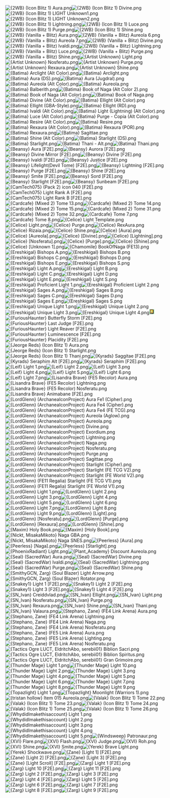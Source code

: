 ![{2WB} (Icon Blitz 1) Aura.png](https://raw.githubusercontent.com/Klokinator/FE-Repo/main/Item%20Icons/Magic%20-%20Light/%7B2WB%7D%20(Icon%20Blitz%201)%20Aura.png "{2WB} (Icon Blitz 1) Aura.png")![{2WB} (Icon Blitz 1) Divine.png](https://raw.githubusercontent.com/Klokinator/FE-Repo/main/Item%20Icons/Magic%20-%20Light/%7B2WB%7D%20(Icon%20Blitz%201)%20Divine.png "{2WB} (Icon Blitz 1) Divine.png")![{2WB} (Icon Blitz 1) LIGHT Unknown1.png](https://raw.githubusercontent.com/Klokinator/FE-Repo/main/Item%20Icons/Magic%20-%20Light/%7B2WB%7D%20(Icon%20Blitz%201)%20LIGHT%20Unknown1.png "{2WB} (Icon Blitz 1) LIGHT Unknown1.png")![{2WB} (Icon Blitz 1) LIGHT Unknown2.png](https://raw.githubusercontent.com/Klokinator/FE-Repo/main/Item%20Icons/Magic%20-%20Light/%7B2WB%7D%20(Icon%20Blitz%201)%20LIGHT%20Unknown2.png "{2WB} (Icon Blitz 1) LIGHT Unknown2.png")![{2WB} (Icon Blitz 1) Lightning.png](https://raw.githubusercontent.com/Klokinator/FE-Repo/main/Item%20Icons/Magic%20-%20Light/%7B2WB%7D%20(Icon%20Blitz%201)%20Lightning.png "{2WB} (Icon Blitz 1) Lightning.png")![{2WB} (Icon Blitz 1) Luce.png](https://raw.githubusercontent.com/Klokinator/FE-Repo/main/Item%20Icons/Magic%20-%20Light/%7B2WB%7D%20(Icon%20Blitz%201)%20Luce.png "{2WB} (Icon Blitz 1) Luce.png")![{2WB} (Icon Blitz 1) Purge.png](https://raw.githubusercontent.com/Klokinator/FE-Repo/main/Item%20Icons/Magic%20-%20Light/%7B2WB%7D%20(Icon%20Blitz%201)%20Purge.png "{2WB} (Icon Blitz 1) Purge.png")![{2WB} (Icon Blitz 1) Shine.png](https://raw.githubusercontent.com/Klokinator/FE-Repo/main/Item%20Icons/Magic%20-%20Light/%7B2WB%7D%20(Icon%20Blitz%201)%20Shine.png "{2WB} (Icon Blitz 1) Shine.png")![{2WB} (Vanilla + Blitz) Aura.png](https://raw.githubusercontent.com/Klokinator/FE-Repo/main/Item%20Icons/Magic%20-%20Light/%7B2WB%7D%20(Vanilla%20%2B%20Blitz)%20Aura.png "{2WB} (Vanilla + Blitz) Aura.png")![{2WB} (Vanilla + Blitz) Aureola 6.png](https://raw.githubusercontent.com/Klokinator/FE-Repo/main/Item%20Icons/Magic%20-%20Light/%7B2WB%7D%20(Vanilla%20%2B%20Blitz)%20Aureola%206.png "{2WB} (Vanilla + Blitz) Aureola 6.png")![{2WB} (Vanilla + Blitz) Aureola 7.png](https://raw.githubusercontent.com/Klokinator/FE-Repo/main/Item%20Icons/Magic%20-%20Light/%7B2WB%7D%20(Vanilla%20%2B%20Blitz)%20Aureola%207.png "{2WB} (Vanilla + Blitz) Aureola 7.png")![{2WB} (Vanilla + Blitz) Divine.png](https://raw.githubusercontent.com/Klokinator/FE-Repo/main/Item%20Icons/Magic%20-%20Light/%7B2WB%7D%20(Vanilla%20%2B%20Blitz)%20Divine.png "{2WB} (Vanilla + Blitz) Divine.png")![{2WB} (Vanilla + Blitz) Ivaldi.png](https://raw.githubusercontent.com/Klokinator/FE-Repo/main/Item%20Icons/Magic%20-%20Light/%7B2WB%7D%20(Vanilla%20%2B%20Blitz)%20Ivaldi.png "{2WB} (Vanilla + Blitz) Ivaldi.png")![{2WB} (Vanilla + Blitz) Lightning.png](https://raw.githubusercontent.com/Klokinator/FE-Repo/main/Item%20Icons/Magic%20-%20Light/%7B2WB%7D%20(Vanilla%20%2B%20Blitz)%20Lightning.png "{2WB} (Vanilla + Blitz) Lightning.png")![{2WB} (Vanilla + Blitz) Luce.png](https://raw.githubusercontent.com/Klokinator/FE-Repo/main/Item%20Icons/Magic%20-%20Light/%7B2WB%7D%20(Vanilla%20%2B%20Blitz)%20Luce.png "{2WB} (Vanilla + Blitz) Luce.png")![{2WB} (Vanilla + Blitz) Purge.png](https://raw.githubusercontent.com/Klokinator/FE-Repo/main/Item%20Icons/Magic%20-%20Light/%7B2WB%7D%20(Vanilla%20%2B%20Blitz)%20Purge.png "{2WB} (Vanilla + Blitz) Purge.png")![{2WB} (Vanilla + Blitz) Shine.png](https://raw.githubusercontent.com/Klokinator/FE-Repo/main/Item%20Icons/Magic%20-%20Light/%7B2WB%7D%20(Vanilla%20%2B%20Blitz)%20Shine.png "{2WB} (Vanilla + Blitz) Shine.png")![{Artist Unknown} Light.png](https://raw.githubusercontent.com/Klokinator/FE-Repo/main/Item%20Icons/Magic%20-%20Light/%7BArtist%20Unknown%7D%20Light.png "{Artist Unknown} Light.png")![{Artist Unknown} Nosferatu.png](https://raw.githubusercontent.com/Klokinator/FE-Repo/main/Item%20Icons/Magic%20-%20Light/%7BArtist%20Unknown%7D%20Nosferatu.png "{Artist Unknown} Nosferatu.png")![{Artist Unknown} Purge.png](https://raw.githubusercontent.com/Klokinator/FE-Repo/main/Item%20Icons/Magic%20-%20Light/%7BArtist%20Unknown%7D%20Purge.png "{Artist Unknown} Purge.png")![{Artist Unknown} Rexaura.png](https://raw.githubusercontent.com/Klokinator/FE-Repo/main/Item%20Icons/Magic%20-%20Light/%7BArtist%20Unknown%7D%20Rexaura.png "{Artist Unknown} Rexaura.png")![{Artist Unknown} Shine.png](https://raw.githubusercontent.com/Klokinator/FE-Repo/main/Item%20Icons/Magic%20-%20Light/%7BArtist%20Unknown%7D%20Shine.png "{Artist Unknown} Shine.png")![{Batima} Arclight (Alt Color).png](https://raw.githubusercontent.com/Klokinator/FE-Repo/main/Item%20Icons/Magic%20-%20Light/%7BBatima%7D%20Arclight%20(Alt%20Color).png "{Batima} Arclight (Alt Color).png")![{Batima} Arclight.png](https://raw.githubusercontent.com/Klokinator/FE-Repo/main/Item%20Icons/Magic%20-%20Light/%7BBatima%7D%20Arclight.png "{Batima} Arclight.png")![{Batima} Aura (DS).png](https://raw.githubusercontent.com/Klokinator/FE-Repo/main/Item%20Icons/Magic%20-%20Light/%7BBatima%7D%20Aura%20(DS).png "{Batima} Aura (DS).png")![{Batima} Aura (Jugdral).png](https://raw.githubusercontent.com/Klokinator/FE-Repo/main/Item%20Icons/Magic%20-%20Light/%7BBatima%7D%20Aura%20(Jugdral).png "{Batima} Aura (Jugdral).png")![{Batima} Aureola (Alt Color).png](https://raw.githubusercontent.com/Klokinator/FE-Repo/main/Item%20Icons/Magic%20-%20Light/%7BBatima%7D%20Aureola%20(Alt%20Color).png "{Batima} Aureola (Alt Color).png")![{Batima} Aureola.png](https://raw.githubusercontent.com/Klokinator/FE-Repo/main/Item%20Icons/Magic%20-%20Light/%7BBatima%7D%20Aureola.png "{Batima} Aureola.png")![{Batima} Balberith.png](https://raw.githubusercontent.com/Klokinator/FE-Repo/main/Item%20Icons/Magic%20-%20Light/%7BBatima%7D%20Balberith.png "{Batima} Balberith.png")![{Batima} Book of Naga (Alt Color 2).png](https://raw.githubusercontent.com/Klokinator/FE-Repo/main/Item%20Icons/Magic%20-%20Light/%7BBatima%7D%20Book%20of%20Naga%20(Alt%20Color%202).png "{Batima} Book of Naga (Alt Color 2).png")![{Batima} Book of Naga (Alt Color).png](https://raw.githubusercontent.com/Klokinator/FE-Repo/main/Item%20Icons/Magic%20-%20Light/%7BBatima%7D%20Book%20of%20Naga%20(Alt%20Color).png "{Batima} Book of Naga (Alt Color).png")![{Batima} Book of Naga.png](https://raw.githubusercontent.com/Klokinator/FE-Repo/main/Item%20Icons/Magic%20-%20Light/%7BBatima%7D%20Book%20of%20Naga.png "{Batima} Book of Naga.png")![{Batima} Divine (Alt Color).png](https://raw.githubusercontent.com/Klokinator/FE-Repo/main/Item%20Icons/Magic%20-%20Light/%7BBatima%7D%20Divine%20(Alt%20Color).png "{Batima} Divine (Alt Color).png")![{Batima} Ellight (Alt Color).png](https://raw.githubusercontent.com/Klokinator/FE-Repo/main/Item%20Icons/Magic%20-%20Light/%7BBatima%7D%20Ellight%20(Alt%20Color).png "{Batima} Ellight (Alt Color).png")![{Batima} Ellight (GBA-Style).png](https://raw.githubusercontent.com/Klokinator/FE-Repo/main/Item%20Icons/Magic%20-%20Light/%7BBatima%7D%20Ellight%20(GBA-Style).png "{Batima} Ellight (GBA-Style).png")![{Batima} Ellight (RD).png](https://raw.githubusercontent.com/Klokinator/FE-Repo/main/Item%20Icons/Magic%20-%20Light/%7BBatima%7D%20Ellight%20(RD).png "{Batima} Ellight (RD).png")![{Batima} Ivaldi (Alt Color).png](https://raw.githubusercontent.com/Klokinator/FE-Repo/main/Item%20Icons/Magic%20-%20Light/%7BBatima%7D%20Ivaldi%20(Alt%20Color).png "{Batima} Ivaldi (Alt Color).png")![{Batima} Light (Lightning) (Alt Color).png](https://raw.githubusercontent.com/Klokinator/FE-Repo/main/Item%20Icons/Magic%20-%20Light/%7BBatima%7D%20Light%20(Lightning)%20(Alt%20Color).png "{Batima} Light (Lightning) (Alt Color).png")![{Batima} Luce (Alt Color).png](https://raw.githubusercontent.com/Klokinator/FE-Repo/main/Item%20Icons/Magic%20-%20Light/%7BBatima%7D%20Luce%20(Alt%20Color).png "{Batima} Luce (Alt Color).png")![{Batima} Purge - Copia (Alt Color).png](https://raw.githubusercontent.com/Klokinator/FE-Repo/main/Item%20Icons/Magic%20-%20Light/%7BBatima%7D%20Purge%20-%20Copia%20(Alt%20Color).png "{Batima} Purge - Copia (Alt Color).png")![{Batima} Resire (Alt Color).png](https://raw.githubusercontent.com/Klokinator/FE-Repo/main/Item%20Icons/Magic%20-%20Light/%7BBatima%7D%20Resire%20(Alt%20Color).png "{Batima} Resire (Alt Color).png")![{Batima} Resire.png](https://raw.githubusercontent.com/Klokinator/FE-Repo/main/Item%20Icons/Magic%20-%20Light/%7BBatima%7D%20Resire.png "{Batima} Resire.png")![{Batima} Rexaura (Alt Color).png](https://raw.githubusercontent.com/Klokinator/FE-Repo/main/Item%20Icons/Magic%20-%20Light/%7BBatima%7D%20Rexaura%20(Alt%20Color).png "{Batima} Rexaura (Alt Color).png")![{Batima} Rexaura (POR).png](https://raw.githubusercontent.com/Klokinator/FE-Repo/main/Item%20Icons/Magic%20-%20Light/%7BBatima%7D%20Rexaura%20(POR).png "{Batima} Rexaura (POR).png")![{Batima} Rexaura.png](https://raw.githubusercontent.com/Klokinator/FE-Repo/main/Item%20Icons/Magic%20-%20Light/%7BBatima%7D%20Rexaura.png "{Batima} Rexaura.png")![{Batima} Sagittae.png](https://raw.githubusercontent.com/Klokinator/FE-Repo/main/Item%20Icons/Magic%20-%20Light/%7BBatima%7D%20Sagittae.png "{Batima} Sagittae.png")![{Batima} Shine (Alt Color).png](https://raw.githubusercontent.com/Klokinator/FE-Repo/main/Item%20Icons/Magic%20-%20Light/%7BBatima%7D%20Shine%20(Alt%20Color).png "{Batima} Shine (Alt Color).png")![{Batima} Starlight (DS).png](https://raw.githubusercontent.com/Klokinator/FE-Repo/main/Item%20Icons/Magic%20-%20Light/%7BBatima%7D%20Starlight%20(DS).png "{Batima} Starlight (DS).png")![{Batima} Starlight.png](https://raw.githubusercontent.com/Klokinator/FE-Repo/main/Item%20Icons/Magic%20-%20Light/%7BBatima%7D%20Starlight.png "{Batima} Starlight.png")![{Batima} Thani - Alt.png](https://raw.githubusercontent.com/Klokinator/FE-Repo/main/Item%20Icons/Magic%20-%20Light/%7BBatima%7D%20Thani%20-%20Alt.png "{Batima} Thani - Alt.png")![{Batima} Thani.png](https://raw.githubusercontent.com/Klokinator/FE-Repo/main/Item%20Icons/Magic%20-%20Light/%7BBatima%7D%20Thani.png "{Batima} Thani.png")![{Beansy} Aura [F2E].png](https://raw.githubusercontent.com/Klokinator/FE-Repo/main/Item%20Icons/Magic%20-%20Light/%7BBeansy%7D%20Aura%20%5BF2E%5D.png "{Beansy} Aura [F2E].png")![{Beansy} Aurora [F2E].png](https://raw.githubusercontent.com/Klokinator/FE-Repo/main/Item%20Icons/Magic%20-%20Light/%7BBeansy%7D%20Aurora%20%5BF2E%5D.png "{Beansy} Aurora [F2E].png")![{Beansy} Divine Mirror [F2E].png](https://raw.githubusercontent.com/Klokinator/FE-Repo/main/Item%20Icons/Magic%20-%20Light/%7BBeansy%7D%20Divine%20Mirror%20%5BF2E%5D.png "{Beansy} Divine Mirror [F2E].png")![{Beansy} Divine [F2E].png](https://raw.githubusercontent.com/Klokinator/FE-Repo/main/Item%20Icons/Magic%20-%20Light/%7BBeansy%7D%20Divine%20%5BF2E%5D.png "{Beansy} Divine [F2E].png")![{Beansy} Ivaldi [F2E].png](https://raw.githubusercontent.com/Klokinator/FE-Repo/main/Item%20Icons/Magic%20-%20Light/%7BBeansy%7D%20Ivaldi%20%5BF2E%5D.png "{Beansy} Ivaldi [F2E].png")![{Beansy} Justice [F2E].png](https://raw.githubusercontent.com/Klokinator/FE-Repo/main/Item%20Icons/Magic%20-%20Light/%7BBeansy%7D%20Justice%20%5BF2E%5D.png "{Beansy} Justice [F2E].png")![{Beansy} Lifelight(Devil Tome) [F2E].png](https://raw.githubusercontent.com/Klokinator/FE-Repo/main/Item%20Icons/Magic%20-%20Light/%7BBeansy%7D%20Lifelight(Devil%20Tome)%20%5BF2E%5D.png "{Beansy} Lifelight(Devil Tome) [F2E].png")![{Beansy} Lightning [F2E].png](https://raw.githubusercontent.com/Klokinator/FE-Repo/main/Item%20Icons/Magic%20-%20Light/%7BBeansy%7D%20Lightning%20%5BF2E%5D.png "{Beansy} Lightning [F2E].png")![{Beansy} Purge [F2E].png](https://raw.githubusercontent.com/Klokinator/FE-Repo/main/Item%20Icons/Magic%20-%20Light/%7BBeansy%7D%20Purge%20%5BF2E%5D.png "{Beansy} Purge [F2E].png")![{Beansy} Shine [F2E].png](https://raw.githubusercontent.com/Klokinator/FE-Repo/main/Item%20Icons/Magic%20-%20Light/%7BBeansy%7D%20Shine%20%5BF2E%5D.png "{Beansy} Shine [F2E].png")![{Beansy} Smite [F2E].png](https://raw.githubusercontent.com/Klokinator/FE-Repo/main/Item%20Icons/Magic%20-%20Light/%7BBeansy%7D%20Smite%20%5BF2E%5D.png "{Beansy} Smite [F2E].png")![{Beansy} Sord [F2E].png](https://raw.githubusercontent.com/Klokinator/FE-Repo/main/Item%20Icons/Magic%20-%20Light/%7BBeansy%7D%20Sord%20%5BF2E%5D.png "{Beansy} Sord [F2E].png")![{Beansy} Starlight [F2E].png](https://raw.githubusercontent.com/Klokinator/FE-Repo/main/Item%20Icons/Magic%20-%20Light/%7BBeansy%7D%20Starlight%20%5BF2E%5D.png "{Beansy} Starlight [F2E].png")![{Beansy} Sunbeam [F2E].png](https://raw.githubusercontent.com/Klokinator/FE-Repo/main/Item%20Icons/Magic%20-%20Light/%7BBeansy%7D%20Sunbeam%20%5BF2E%5D.png "{Beansy} Sunbeam [F2E].png")![{CamTech075} (Pack 2) icon 040 [F2E].png](https://raw.githubusercontent.com/Klokinator/FE-Repo/main/Item%20Icons/Magic%20-%20Light/%7BCamTech075%7D%20(Pack%202)%20icon%20040%20%5BF2E%5D.png "{CamTech075} (Pack 2) icon 040 [F2E].png")![{CamTech075} Light Rank A [F2E].png](https://raw.githubusercontent.com/Klokinator/FE-Repo/main/Item%20Icons/Magic%20-%20Light/%7BCamTech075%7D%20Light%20Rank%20A%20%5BF2E%5D.png "{CamTech075} Light Rank A [F2E].png")![{CamTech075} Light Rank B [F2E].png](https://raw.githubusercontent.com/Klokinator/FE-Repo/main/Item%20Icons/Magic%20-%20Light/%7BCamTech075%7D%20Light%20Rank%20B%20%5BF2E%5D.png "{CamTech075} Light Rank B [F2E].png")![{Cardcafe} (Mixed 2) Tome 13.png](https://raw.githubusercontent.com/Klokinator/FE-Repo/main/Item%20Icons/Magic%20-%20Light/%7BCardcafe%7D%20(Mixed%202)%20Tome%2013.png "{Cardcafe} (Mixed 2) Tome 13.png")![{Cardcafe} (Mixed 2) Tome 14.png](https://raw.githubusercontent.com/Klokinator/FE-Repo/main/Item%20Icons/Magic%20-%20Light/%7BCardcafe%7D%20(Mixed%202)%20Tome%2014.png "{Cardcafe} (Mixed 2) Tome 14.png")![{Cardcafe} (Mixed 2) Tome 15.png](https://raw.githubusercontent.com/Klokinator/FE-Repo/main/Item%20Icons/Magic%20-%20Light/%7BCardcafe%7D%20(Mixed%202)%20Tome%2015.png "{Cardcafe} (Mixed 2) Tome 15.png")![{Cardcafe} (Mixed 2) Tome 31.png](https://raw.githubusercontent.com/Klokinator/FE-Repo/main/Item%20Icons/Magic%20-%20Light/%7BCardcafe%7D%20(Mixed%202)%20Tome%2031.png "{Cardcafe} (Mixed 2) Tome 31.png")![{Cardcafe} (Mixed 2) Tome 32.png](https://raw.githubusercontent.com/Klokinator/FE-Repo/main/Item%20Icons/Magic%20-%20Light/%7BCardcafe%7D%20(Mixed%202)%20Tome%2032.png "{Cardcafe} (Mixed 2) Tome 32.png")![{Cardcafe} Tome 7.png](https://raw.githubusercontent.com/Klokinator/FE-Repo/main/Item%20Icons/Magic%20-%20Light/%7BCardcafe%7D%20Tome%207.png "{Cardcafe} Tome 7.png")![{Cardcafe} Tome 8.png](https://raw.githubusercontent.com/Klokinator/FE-Repo/main/Item%20Icons/Magic%20-%20Light/%7BCardcafe%7D%20Tome%208.png "{Cardcafe} Tome 8.png")![{Celice} Light Template.png](https://raw.githubusercontent.com/Klokinator/FE-Repo/main/Item%20Icons/Magic%20-%20Light/%7BCelice%7D%20Light%20Template.png "{Celice} Light Template.png")![{Celice} Light.png](https://raw.githubusercontent.com/Klokinator/FE-Repo/main/Item%20Icons/Magic%20-%20Light/%7BCelice%7D%20Light.png "{Celice} Light.png")![{Celice} Purge.png](https://raw.githubusercontent.com/Klokinator/FE-Repo/main/Item%20Icons/Magic%20-%20Light/%7BCelice%7D%20Purge.png "{Celice} Purge.png")![{Celice} RexAura.png](https://raw.githubusercontent.com/Klokinator/FE-Repo/main/Item%20Icons/Magic%20-%20Light/%7BCelice%7D%20RexAura.png "{Celice} RexAura.png")![{Celice} Rizaia.png](https://raw.githubusercontent.com/Klokinator/FE-Repo/main/Item%20Icons/Magic%20-%20Light/%7BCelice%7D%20Rizaia.png "{Celice} Rizaia.png")![{Celice} Shine.png](https://raw.githubusercontent.com/Klokinator/FE-Repo/main/Item%20Icons/Magic%20-%20Light/%7BCelice%7D%20Shine.png "{Celice} Shine.png")![{Celice} [Aura].png](https://raw.githubusercontent.com/Klokinator/FE-Repo/main/Item%20Icons/Magic%20-%20Light/%7BCelice%7D%20%5BAura%5D.png "{Celice} [Aura].png")![{Celice} [Aureola].png](https://raw.githubusercontent.com/Klokinator/FE-Repo/main/Item%20Icons/Magic%20-%20Light/%7BCelice%7D%20%5BAureola%5D.png "{Celice} [Aureola].png")![{Celice} [Divine].png](https://raw.githubusercontent.com/Klokinator/FE-Repo/main/Item%20Icons/Magic%20-%20Light/%7BCelice%7D%20%5BDivine%5D.png "{Celice} [Divine].png")![{Celice} [Lightning].png](https://raw.githubusercontent.com/Klokinator/FE-Repo/main/Item%20Icons/Magic%20-%20Light/%7BCelice%7D%20%5BLightning%5D.png "{Celice} [Lightning].png")![{Celice} [Nosferatu].png](https://raw.githubusercontent.com/Klokinator/FE-Repo/main/Item%20Icons/Magic%20-%20Light/%7BCelice%7D%20%5BNosferatu%5D.png "{Celice} [Nosferatu].png")![{Celice} [Purge].png](https://raw.githubusercontent.com/Klokinator/FE-Repo/main/Item%20Icons/Magic%20-%20Light/%7BCelice%7D%20%5BPurge%5D.png "{Celice} [Purge].png")![{Celice} [Shine].png](https://raw.githubusercontent.com/Klokinator/FE-Repo/main/Item%20Icons/Magic%20-%20Light/%7BCelice%7D%20%5BShine%5D.png "{Celice} [Shine].png")![{Celice} [Unknown 1].png](https://raw.githubusercontent.com/Klokinator/FE-Repo/main/Item%20Icons/Magic%20-%20Light/%7BCelice%7D%20%5BUnknown%201%5D.png "{Celice} [Unknown 1].png")![{Chamomile} BookOfNaga (FE13).png](https://raw.githubusercontent.com/Klokinator/FE-Repo/main/Item%20Icons/Magic%20-%20Light/%7BChamomile%7D%20BookOfNaga%20(FE13).png "{Chamomile} BookOfNaga (FE13).png")![{Ereshkigal} Bishops A.png](https://raw.githubusercontent.com/Klokinator/FE-Repo/main/Item%20Icons/Magic%20-%20Light/%7BEreshkigal%7D%20Bishops%20A.png "{Ereshkigal} Bishops A.png")![{Ereshkigal} Bishops B.png](https://raw.githubusercontent.com/Klokinator/FE-Repo/main/Item%20Icons/Magic%20-%20Light/%7BEreshkigal%7D%20Bishops%20B.png "{Ereshkigal} Bishops B.png")![{Ereshkigal} Bishops C.png](https://raw.githubusercontent.com/Klokinator/FE-Repo/main/Item%20Icons/Magic%20-%20Light/%7BEreshkigal%7D%20Bishops%20C.png "{Ereshkigal} Bishops C.png")![{Ereshkigal} Bishops D.png](https://raw.githubusercontent.com/Klokinator/FE-Repo/main/Item%20Icons/Magic%20-%20Light/%7BEreshkigal%7D%20Bishops%20D.png "{Ereshkigal} Bishops D.png")![{Ereshkigal} Bishops E.png](https://raw.githubusercontent.com/Klokinator/FE-Repo/main/Item%20Icons/Magic%20-%20Light/%7BEreshkigal%7D%20Bishops%20E.png "{Ereshkigal} Bishops E.png")![{Ereshkigal} Bishops S.png](https://raw.githubusercontent.com/Klokinator/FE-Repo/main/Item%20Icons/Magic%20-%20Light/%7BEreshkigal%7D%20Bishops%20S.png "{Ereshkigal} Bishops S.png")![{Ereshkigal} Light A.png](https://raw.githubusercontent.com/Klokinator/FE-Repo/main/Item%20Icons/Magic%20-%20Light/%7BEreshkigal%7D%20Light%20A.png "{Ereshkigal} Light A.png")![{Ereshkigal} Light B.png](https://raw.githubusercontent.com/Klokinator/FE-Repo/main/Item%20Icons/Magic%20-%20Light/%7BEreshkigal%7D%20Light%20B.png "{Ereshkigal} Light B.png")![{Ereshkigal} Light C.png](https://raw.githubusercontent.com/Klokinator/FE-Repo/main/Item%20Icons/Magic%20-%20Light/%7BEreshkigal%7D%20Light%20C.png "{Ereshkigal} Light C.png")![{Ereshkigal} Light D.png](https://raw.githubusercontent.com/Klokinator/FE-Repo/main/Item%20Icons/Magic%20-%20Light/%7BEreshkigal%7D%20Light%20D.png "{Ereshkigal} Light D.png")![{Ereshkigal} Light E.png](https://raw.githubusercontent.com/Klokinator/FE-Repo/main/Item%20Icons/Magic%20-%20Light/%7BEreshkigal%7D%20Light%20E.png "{Ereshkigal} Light E.png")![{Ereshkigal} Light S.png](https://raw.githubusercontent.com/Klokinator/FE-Repo/main/Item%20Icons/Magic%20-%20Light/%7BEreshkigal%7D%20Light%20S.png "{Ereshkigal} Light S.png")![{Ereshkigal} Proficient Light 1.png](https://raw.githubusercontent.com/Klokinator/FE-Repo/main/Item%20Icons/Magic%20-%20Light/%7BEreshkigal%7D%20Proficient%20Light%201.png "{Ereshkigal} Proficient Light 1.png")![{Ereshkigal} Proficient Light 2.png](https://raw.githubusercontent.com/Klokinator/FE-Repo/main/Item%20Icons/Magic%20-%20Light/%7BEreshkigal%7D%20Proficient%20Light%202.png "{Ereshkigal} Proficient Light 2.png")![{Ereshkigal} Sages A.png](https://raw.githubusercontent.com/Klokinator/FE-Repo/main/Item%20Icons/Magic%20-%20Light/%7BEreshkigal%7D%20Sages%20A.png "{Ereshkigal} Sages A.png")![{Ereshkigal} Sages B.png](https://raw.githubusercontent.com/Klokinator/FE-Repo/main/Item%20Icons/Magic%20-%20Light/%7BEreshkigal%7D%20Sages%20B.png "{Ereshkigal} Sages B.png")![{Ereshkigal} Sages C.png](https://raw.githubusercontent.com/Klokinator/FE-Repo/main/Item%20Icons/Magic%20-%20Light/%7BEreshkigal%7D%20Sages%20C.png "{Ereshkigal} Sages C.png")![{Ereshkigal} Sages D.png](https://raw.githubusercontent.com/Klokinator/FE-Repo/main/Item%20Icons/Magic%20-%20Light/%7BEreshkigal%7D%20Sages%20D.png "{Ereshkigal} Sages D.png")![{Ereshkigal} Sages E.png](https://raw.githubusercontent.com/Klokinator/FE-Repo/main/Item%20Icons/Magic%20-%20Light/%7BEreshkigal%7D%20Sages%20E.png "{Ereshkigal} Sages E.png")![{Ereshkigal} Sages S.png](https://raw.githubusercontent.com/Klokinator/FE-Repo/main/Item%20Icons/Magic%20-%20Light/%7BEreshkigal%7D%20Sages%20S.png "{Ereshkigal} Sages S.png")![{Ereshkigal} Unique Light 1.png](https://raw.githubusercontent.com/Klokinator/FE-Repo/main/Item%20Icons/Magic%20-%20Light/%7BEreshkigal%7D%20Unique%20Light%201.png "{Ereshkigal} Unique Light 1.png")![{Ereshkigal} Unique Light 2.png](https://raw.githubusercontent.com/Klokinator/FE-Repo/main/Item%20Icons/Magic%20-%20Light/%7BEreshkigal%7D%20Unique%20Light%202.png "{Ereshkigal} Unique Light 2.png")![{Ereshkigal} Unique Light 3.png](https://raw.githubusercontent.com/Klokinator/FE-Repo/main/Item%20Icons/Magic%20-%20Light/%7BEreshkigal%7D%20Unique%20Light%203.png "{Ereshkigal} Unique Light 3.png")![{Ereshkigal} Unique Light 4.png](https://raw.githubusercontent.com/Klokinator/FE-Repo/main/Item%20Icons/Magic%20-%20Light/%7BEreshkigal%7D%20Unique%20Light%204.png "{Ereshkigal} Unique Light 4.png")![{Estratega} Tome 1 (Light).png](https://raw.githubusercontent.com/Klokinator/FE-Repo/main/Item%20Icons/Magic%20-%20Light/%7BEstratega%7D%20Tome%201%20(Light).png "{Estratega} Tome 1 (Light).png")![{FuriousHaunter} Butterfly Storm [F2E].png](https://raw.githubusercontent.com/Klokinator/FE-Repo/main/Item%20Icons/Magic%20-%20Light/%7BFuriousHaunter%7D%20Butterfly%20Storm%20%5BF2E%5D.png "{FuriousHaunter} Butterfly Storm [F2E].png")![{FuriousHaunter} Last Judge [F2E].png](https://raw.githubusercontent.com/Klokinator/FE-Repo/main/Item%20Icons/Magic%20-%20Light/%7BFuriousHaunter%7D%20Last%20Judge%20%5BF2E%5D.png "{FuriousHaunter} Last Judge [F2E].png")![{FuriousHaunter} Light Reaver [F2E].png](https://raw.githubusercontent.com/Klokinator/FE-Repo/main/Item%20Icons/Magic%20-%20Light/%7BFuriousHaunter%7D%20Light%20Reaver%20%5BF2E%5D.png "{FuriousHaunter} Light Reaver [F2E].png")![{FuriousHaunter} Luminescence [F2E].png](https://raw.githubusercontent.com/Klokinator/FE-Repo/main/Item%20Icons/Magic%20-%20Light/%7BFuriousHaunter%7D%20Luminescence%20%5BF2E%5D.png "{FuriousHaunter} Luminescence [F2E].png")![{FuriousHaunter} Placidity [F2E].png](https://raw.githubusercontent.com/Klokinator/FE-Repo/main/Item%20Icons/Magic%20-%20Light/%7BFuriousHaunter%7D%20Placidity%20%5BF2E%5D.png "{FuriousHaunter} Placidity [F2E].png")![{Jeorge Reds} (Icon Blitz 1) Aura.png](https://raw.githubusercontent.com/Klokinator/FE-Repo/main/Item%20Icons/Magic%20-%20Light/%7BJeorge%20Reds%7D%20(Icon%20Blitz%201)%20Aura.png "{Jeorge Reds} (Icon Blitz 1) Aura.png")![{Jeorge Reds} (Icon Blitz 1) Starlight.png](https://raw.githubusercontent.com/Klokinator/FE-Repo/main/Item%20Icons/Magic%20-%20Light/%7BJeorge%20Reds%7D%20(Icon%20Blitz%201)%20Starlight.png "{Jeorge Reds} (Icon Blitz 1) Starlight.png")![{Jeorge Reds} (Icon Blitz 1) Thani.png](https://raw.githubusercontent.com/Klokinator/FE-Repo/main/Item%20Icons/Magic%20-%20Light/%7BJeorge%20Reds%7D%20(Icon%20Blitz%201)%20Thani.png "{Jeorge Reds} (Icon Blitz 1) Thani.png")![{Kyrads} Saggitae [F2E].png](https://raw.githubusercontent.com/Klokinator/FE-Repo/main/Item%20Icons/Magic%20-%20Light/%7BKyrads%7D%20Saggitae%20%5BF2E%5D.png "{Kyrads} Saggitae [F2E].png")![{Kyrads} Seraphim Alt [F2E].png](https://raw.githubusercontent.com/Klokinator/FE-Repo/main/Item%20Icons/Magic%20-%20Light/%7BKyrads%7D%20Seraphim%20Alt%20%5BF2E%5D.png "{Kyrads} Seraphim Alt [F2E].png")![{Kyrads} Seraphim [F2E].png](https://raw.githubusercontent.com/Klokinator/FE-Repo/main/Item%20Icons/Magic%20-%20Light/%7BKyrads%7D%20Seraphim%20%5BF2E%5D.png "{Kyrads} Seraphim [F2E].png")![{Leif} Light 1.png](https://raw.githubusercontent.com/Klokinator/FE-Repo/main/Item%20Icons/Magic%20-%20Light/%7BLeif%7D%20Light%201.png "{Leif} Light 1.png")![{Leif} Light 2.png](https://raw.githubusercontent.com/Klokinator/FE-Repo/main/Item%20Icons/Magic%20-%20Light/%7BLeif%7D%20Light%202.png "{Leif} Light 2.png")![{Leif} Light 3.png](https://raw.githubusercontent.com/Klokinator/FE-Repo/main/Item%20Icons/Magic%20-%20Light/%7BLeif%7D%20Light%203.png "{Leif} Light 3.png")![{Leif} Light 4.png](https://raw.githubusercontent.com/Klokinator/FE-Repo/main/Item%20Icons/Magic%20-%20Light/%7BLeif%7D%20Light%204.png "{Leif} Light 4.png")![{Leif} Light 5.png](https://raw.githubusercontent.com/Klokinator/FE-Repo/main/Item%20Icons/Magic%20-%20Light/%7BLeif%7D%20Light%205.png "{Leif} Light 5.png")![{Leif} Light 6.png](https://raw.githubusercontent.com/Klokinator/FE-Repo/main/Item%20Icons/Magic%20-%20Light/%7BLeif%7D%20Light%206.png "{Leif} Light 6.png")![{Leif} Light 7.png](https://raw.githubusercontent.com/Klokinator/FE-Repo/main/Item%20Icons/Magic%20-%20Light/%7BLeif%7D%20Light%207.png "{Leif} Light 7.png")![{Lisandra Brave} (FE5 Recolor) Aura.png](https://raw.githubusercontent.com/Klokinator/FE-Repo/main/Item%20Icons/Magic%20-%20Light/%7BLisandra%20Brave%7D%20(FE5%20Recolor)%20Aura.png "{Lisandra Brave} (FE5 Recolor) Aura.png")![{Lisandra Brave} (FE5 Recolor) Lightning.png](https://raw.githubusercontent.com/Klokinator/FE-Repo/main/Item%20Icons/Magic%20-%20Light/%7BLisandra%20Brave%7D%20(FE5%20Recolor)%20Lightning.png "{Lisandra Brave} (FE5 Recolor) Lightning.png")![{Lisandra Brave} (FE5 Recolor) Nosferatu.png](https://raw.githubusercontent.com/Klokinator/FE-Repo/main/Item%20Icons/Magic%20-%20Light/%7BLisandra%20Brave%7D%20(FE5%20Recolor)%20Nosferatu.png "{Lisandra Brave} (FE5 Recolor) Nosferatu.png")![{Lisandra Brave} Animabane [F2E].png](https://raw.githubusercontent.com/Klokinator/FE-Repo/main/Item%20Icons/Magic%20-%20Light/%7BLisandra%20Brave%7D%20Animabane%20%5BF2E%5D.png "{Lisandra Brave} Animabane [F2E].png")![{LordGlenn} (ArchaneaIconProject) Aura Fe1 (Cipher).png](https://raw.githubusercontent.com/Klokinator/FE-Repo/main/Item%20Icons/Magic%20-%20Light/%7BLordGlenn%7D%20(ArchaneaIconProject)%20Aura%20Fe1%20(Cipher).png "{LordGlenn} (ArchaneaIconProject) Aura Fe1 (Cipher).png")![{LordGlenn} (ArchaneaIconProject) Aura Fe4 (Cipher).png](https://raw.githubusercontent.com/Klokinator/FE-Repo/main/Item%20Icons/Magic%20-%20Light/%7BLordGlenn%7D%20(ArchaneaIconProject)%20Aura%20Fe4%20(Cipher).png "{LordGlenn} (ArchaneaIconProject) Aura Fe4 (Cipher).png")![{LordGlenn} (ArchaneaIconProject) Aura Fe4 (FE TCG).png](https://raw.githubusercontent.com/Klokinator/FE-Repo/main/Item%20Icons/Magic%20-%20Light/%7BLordGlenn%7D%20(ArchaneaIconProject)%20Aura%20Fe4%20(FE%20TCG).png "{LordGlenn} (ArchaneaIconProject) Aura Fe4 (FE TCG).png")![{LordGlenn} (ArchaneaIconProject) Aureola (Aglow).png](https://raw.githubusercontent.com/Klokinator/FE-Repo/main/Item%20Icons/Magic%20-%20Light/%7BLordGlenn%7D%20(ArchaneaIconProject)%20Aureola%20(Aglow).png "{LordGlenn} (ArchaneaIconProject) Aureola (Aglow).png")![{LordGlenn} (ArchaneaIconProject) Aureola.png](https://raw.githubusercontent.com/Klokinator/FE-Repo/main/Item%20Icons/Magic%20-%20Light/%7BLordGlenn%7D%20(ArchaneaIconProject)%20Aureola.png "{LordGlenn} (ArchaneaIconProject) Aureola.png")![{LordGlenn} (ArchaneaIconProject) Divine.png](https://raw.githubusercontent.com/Klokinator/FE-Repo/main/Item%20Icons/Magic%20-%20Light/%7BLordGlenn%7D%20(ArchaneaIconProject)%20Divine.png "{LordGlenn} (ArchaneaIconProject) Divine.png")![{LordGlenn} (ArchaneaIconProject) Exordium.png](https://raw.githubusercontent.com/Klokinator/FE-Repo/main/Item%20Icons/Magic%20-%20Light/%7BLordGlenn%7D%20(ArchaneaIconProject)%20Exordium.png "{LordGlenn} (ArchaneaIconProject) Exordium.png")![{LordGlenn} (ArchaneaIconProject) Lightning.png](https://raw.githubusercontent.com/Klokinator/FE-Repo/main/Item%20Icons/Magic%20-%20Light/%7BLordGlenn%7D%20(ArchaneaIconProject)%20Lightning.png "{LordGlenn} (ArchaneaIconProject) Lightning.png")![{LordGlenn} (ArchaneaIconProject) Naga.png](https://raw.githubusercontent.com/Klokinator/FE-Repo/main/Item%20Icons/Magic%20-%20Light/%7BLordGlenn%7D%20(ArchaneaIconProject)%20Naga.png "{LordGlenn} (ArchaneaIconProject) Naga.png")![{LordGlenn} (ArchaneaIconProject) Nosferatu.png](https://raw.githubusercontent.com/Klokinator/FE-Repo/main/Item%20Icons/Magic%20-%20Light/%7BLordGlenn%7D%20(ArchaneaIconProject)%20Nosferatu.png "{LordGlenn} (ArchaneaIconProject) Nosferatu.png")![{LordGlenn} (ArchaneaIconProject) Purge.png](https://raw.githubusercontent.com/Klokinator/FE-Repo/main/Item%20Icons/Magic%20-%20Light/%7BLordGlenn%7D%20(ArchaneaIconProject)%20Purge.png "{LordGlenn} (ArchaneaIconProject) Purge.png")![{LordGlenn} (ArchaneaIconProject) Sagittae.png](https://raw.githubusercontent.com/Klokinator/FE-Repo/main/Item%20Icons/Magic%20-%20Light/%7BLordGlenn%7D%20(ArchaneaIconProject)%20Sagittae.png "{LordGlenn} (ArchaneaIconProject) Sagittae.png")![{LordGlenn} (ArchaneaIconProject) Starlight (Cipher).png](https://raw.githubusercontent.com/Klokinator/FE-Repo/main/Item%20Icons/Magic%20-%20Light/%7BLordGlenn%7D%20(ArchaneaIconProject)%20Starlight%20(Cipher).png "{LordGlenn} (ArchaneaIconProject) Starlight (Cipher).png")![{LordGlenn} (ArchaneaIconProject) Starlight (FE TCG V2).png](https://raw.githubusercontent.com/Klokinator/FE-Repo/main/Item%20Icons/Magic%20-%20Light/%7BLordGlenn%7D%20(ArchaneaIconProject)%20Starlight%20(FE%20TCG%20V2).png "{LordGlenn} (ArchaneaIconProject) Starlight (FE TCG V2).png")![{LordGlenn} (ArchaneaIconProject) Starlight (FE World V2).png](https://raw.githubusercontent.com/Klokinator/FE-Repo/main/Item%20Icons/Magic%20-%20Light/%7BLordGlenn%7D%20(ArchaneaIconProject)%20Starlight%20(FE%20World%20V2).png "{LordGlenn} (ArchaneaIconProject) Starlight (FE World V2).png")![{LordGlenn} (FE11 Regalia) Starlight (FE TCG V1).png](https://raw.githubusercontent.com/Klokinator/FE-Repo/main/Item%20Icons/Magic%20-%20Light/%7BLordGlenn%7D%20(FE11%20Regalia)%20Starlight%20(FE%20TCG%20V1).png "{LordGlenn} (FE11 Regalia) Starlight (FE TCG V1).png")![{LordGlenn} (FE11 Regalia) Starlight (FE World V1).png](https://raw.githubusercontent.com/Klokinator/FE-Repo/main/Item%20Icons/Magic%20-%20Light/%7BLordGlenn%7D%20(FE11%20Regalia)%20Starlight%20(FE%20World%20V1).png "{LordGlenn} (FE11 Regalia) Starlight (FE World V1).png")![{LordGlenn} Light 1.png](https://raw.githubusercontent.com/Klokinator/FE-Repo/main/Item%20Icons/Magic%20-%20Light/%7BLordGlenn%7D%20Light%201.png "{LordGlenn} Light 1.png")![{LordGlenn} Light 2.png](https://raw.githubusercontent.com/Klokinator/FE-Repo/main/Item%20Icons/Magic%20-%20Light/%7BLordGlenn%7D%20Light%202.png "{LordGlenn} Light 2.png")![{LordGlenn} Light 3.png](https://raw.githubusercontent.com/Klokinator/FE-Repo/main/Item%20Icons/Magic%20-%20Light/%7BLordGlenn%7D%20Light%203.png "{LordGlenn} Light 3.png")![{LordGlenn} Light 4.png](https://raw.githubusercontent.com/Klokinator/FE-Repo/main/Item%20Icons/Magic%20-%20Light/%7BLordGlenn%7D%20Light%204.png "{LordGlenn} Light 4.png")![{LordGlenn} Light 5.png](https://raw.githubusercontent.com/Klokinator/FE-Repo/main/Item%20Icons/Magic%20-%20Light/%7BLordGlenn%7D%20Light%205.png "{LordGlenn} Light 5.png")![{LordGlenn} Light 6.png](https://raw.githubusercontent.com/Klokinator/FE-Repo/main/Item%20Icons/Magic%20-%20Light/%7BLordGlenn%7D%20Light%206.png "{LordGlenn} Light 6.png")![{LordGlenn} Light 7.png](https://raw.githubusercontent.com/Klokinator/FE-Repo/main/Item%20Icons/Magic%20-%20Light/%7BLordGlenn%7D%20Light%207.png "{LordGlenn} Light 7.png")![{LordGlenn} Light 8.png](https://raw.githubusercontent.com/Klokinator/FE-Repo/main/Item%20Icons/Magic%20-%20Light/%7BLordGlenn%7D%20Light%208.png "{LordGlenn} Light 8.png")![{LordGlenn} Light 9.png](https://raw.githubusercontent.com/Klokinator/FE-Repo/main/Item%20Icons/Magic%20-%20Light/%7BLordGlenn%7D%20Light%209.png "{LordGlenn} Light 9.png")![{LordGlenn} [Light].png](https://raw.githubusercontent.com/Klokinator/FE-Repo/main/Item%20Icons/Magic%20-%20Light/%7BLordGlenn%7D%20%5BLight%5D.png "{LordGlenn} [Light].png")![{LordGlenn} [Nosferatu].png](https://raw.githubusercontent.com/Klokinator/FE-Repo/main/Item%20Icons/Magic%20-%20Light/%7BLordGlenn%7D%20%5BNosferatu%5D.png "{LordGlenn} [Nosferatu].png")![{LordGlenn} [Purge].png](https://raw.githubusercontent.com/Klokinator/FE-Repo/main/Item%20Icons/Magic%20-%20Light/%7BLordGlenn%7D%20%5BPurge%5D.png "{LordGlenn} [Purge].png")![{LordGlenn} [Rexaura].png](https://raw.githubusercontent.com/Klokinator/FE-Repo/main/Item%20Icons/Magic%20-%20Light/%7BLordGlenn%7D%20%5BRexaura%5D.png "{LordGlenn} [Rexaura].png")![{LordGlenn} [Shine].png](https://raw.githubusercontent.com/Klokinator/FE-Repo/main/Item%20Icons/Magic%20-%20Light/%7BLordGlenn%7D%20%5BShine%5D.png "{LordGlenn} [Shine].png")![{Maxim} Holy Book.png](https://raw.githubusercontent.com/Klokinator/FE-Repo/main/Item%20Icons/Magic%20-%20Light/%7BMaxim%7D%20Holy%20Book.png "{Maxim} Holy Book.png")![{Maxim} [Holy Book].png](https://raw.githubusercontent.com/Klokinator/FE-Repo/main/Item%20Icons/Magic%20-%20Light/%7BMaxim%7D%20%5BHoly%20Book%5D.png "{Maxim} [Holy Book].png")![{Nickt, MisakaMikoto} Naga GBA.png](https://raw.githubusercontent.com/Klokinator/FE-Repo/main/Item%20Icons/Magic%20-%20Light/%7BNickt,%20MisakaMikoto%7D%20Naga%20GBA.png "{Nickt, MisakaMikoto} Naga GBA.png")![{Nickt, MisakaMikoto} Naga SNES.png](https://raw.githubusercontent.com/Klokinator/FE-Repo/main/Item%20Icons/Magic%20-%20Light/%7BNickt,%20MisakaMikoto%7D%20Naga%20SNES.png "{Nickt, MisakaMikoto} Naga SNES.png")![{Peerless} [Aura].png](https://raw.githubusercontent.com/Klokinator/FE-Repo/main/Item%20Icons/Magic%20-%20Light/%7BPeerless%7D%20%5BAura%5D.png "{Peerless} [Aura].png")![{Peerless} [Naga].png](https://raw.githubusercontent.com/Klokinator/FE-Repo/main/Item%20Icons/Magic%20-%20Light/%7BPeerless%7D%20%5BNaga%5D.png "{Peerless} [Naga].png")![{Peerless} [Starlight].png](https://raw.githubusercontent.com/Klokinator/FE-Repo/main/Item%20Icons/Magic%20-%20Light/%7BPeerless%7D%20%5BStarlight%5D.png "{Peerless} [Starlight].png")![{PhoenixRadiant} Light.png](https://raw.githubusercontent.com/Klokinator/FE-Repo/main/Item%20Icons/Magic%20-%20Light/%7BPhoenixRadiant%7D%20Light.png "{PhoenixRadiant} Light.png")![{Plant_Academy} Discount Aureola.png](https://raw.githubusercontent.com/Klokinator/FE-Repo/main/Item%20Icons/Magic%20-%20Light/%7BPlant_Academy%7D%20Discount%20Aureola.png "{Plant_Academy} Discount Aureola.png")![{Seal} (SacredWar) Aura.png](https://raw.githubusercontent.com/Klokinator/FE-Repo/main/Item%20Icons/Magic%20-%20Light/%7BSeal%7D%20(SacredWar)%20Aura.png "{Seal} (SacredWar) Aura.png")![{Seal} (SacredWar) Divine.png](https://raw.githubusercontent.com/Klokinator/FE-Repo/main/Item%20Icons/Magic%20-%20Light/%7BSeal%7D%20(SacredWar)%20Divine.png "{Seal} (SacredWar) Divine.png")![{Seal} (SacredWar) Ivaldi.png](https://raw.githubusercontent.com/Klokinator/FE-Repo/main/Item%20Icons/Magic%20-%20Light/%7BSeal%7D%20(SacredWar)%20Ivaldi.png "{Seal} (SacredWar) Ivaldi.png")![{Seal} (SacredWar) Lightning.png](https://raw.githubusercontent.com/Klokinator/FE-Repo/main/Item%20Icons/Magic%20-%20Light/%7BSeal%7D%20(SacredWar)%20Lightning.png "{Seal} (SacredWar) Lightning.png")![{Seal} (SacredWar) Purge.png](https://raw.githubusercontent.com/Klokinator/FE-Repo/main/Item%20Icons/Magic%20-%20Light/%7BSeal%7D%20(SacredWar)%20Purge.png "{Seal} (SacredWar) Purge.png")![{Seal} (SacredWar) Shine.png](https://raw.githubusercontent.com/Klokinator/FE-Repo/main/Item%20Icons/Magic%20-%20Light/%7BSeal%7D%20(SacredWar)%20Shine.png "{Seal} (SacredWar) Shine.png")![{SmithyGCN, Zarg} (Soul Blazer) Light Arrow.png](https://raw.githubusercontent.com/Klokinator/FE-Repo/main/Item%20Icons/Magic%20-%20Light/%7BSmithyGCN,%20Zarg%7D%20(Soul%20Blazer)%20Light%20Arrow.png "{SmithyGCN, Zarg} (Soul Blazer) Light Arrow.png")![{SmithyGCN, Zarg} (Soul Blazer) Rotator.png](https://raw.githubusercontent.com/Klokinator/FE-Repo/main/Item%20Icons/Magic%20-%20Light/%7BSmithyGCN,%20Zarg%7D%20(Soul%20Blazer)%20Rotator.png "{SmithyGCN, Zarg} (Soul Blazer) Rotator.png")![{Snakey1} Light 1 [F2E].png](https://raw.githubusercontent.com/Klokinator/FE-Repo/main/Item%20Icons/Magic%20-%20Light/%7BSnakey1%7D%20Light%201%20%5BF2E%5D.png "{Snakey1} Light 1 [F2E].png")![{Snakey1} Light 2 [F2E].png](https://raw.githubusercontent.com/Klokinator/FE-Repo/main/Item%20Icons/Magic%20-%20Light/%7BSnakey1%7D%20Light%202%20%5BF2E%5D.png "{Snakey1} Light 2 [F2E].png")![{Snakey1} Light 3 [F2E].png](https://raw.githubusercontent.com/Klokinator/FE-Repo/main/Item%20Icons/Magic%20-%20Light/%7BSnakey1%7D%20Light%203%20%5BF2E%5D.png "{Snakey1} Light 3 [F2E].png")![{Snakey1} Light 4 [F2E].png](https://raw.githubusercontent.com/Klokinator/FE-Repo/main/Item%20Icons/Magic%20-%20Light/%7BSnakey1%7D%20Light%204%20%5BF2E%5D.png "{Snakey1} Light 4 [F2E].png")![{SN_Ivan} Creiddvlad.png](https://raw.githubusercontent.com/Klokinator/FE-Repo/main/Item%20Icons/Magic%20-%20Light/%7BSN_Ivan%7D%20Creiddvlad.png "{SN_Ivan} Creiddvlad.png")![{SN_Ivan} Ellight.png](https://raw.githubusercontent.com/Klokinator/FE-Repo/main/Item%20Icons/Magic%20-%20Light/%7BSN_Ivan%7D%20Ellight.png "{SN_Ivan} Ellight.png")![{SN_Ivan} Light.png](https://raw.githubusercontent.com/Klokinator/FE-Repo/main/Item%20Icons/Magic%20-%20Light/%7BSN_Ivan%7D%20Light.png "{SN_Ivan} Light.png")![{SN_Ivan} Nosferatu.png](https://raw.githubusercontent.com/Klokinator/FE-Repo/main/Item%20Icons/Magic%20-%20Light/%7BSN_Ivan%7D%20Nosferatu.png "{SN_Ivan} Nosferatu.png")![{SN_Ivan} Purge.png](https://raw.githubusercontent.com/Klokinator/FE-Repo/main/Item%20Icons/Magic%20-%20Light/%7BSN_Ivan%7D%20Purge.png "{SN_Ivan} Purge.png")![{SN_Ivan} Rexaura.png](https://raw.githubusercontent.com/Klokinator/FE-Repo/main/Item%20Icons/Magic%20-%20Light/%7BSN_Ivan%7D%20Rexaura.png "{SN_Ivan} Rexaura.png")![{SN_Ivan} Shine.png](https://raw.githubusercontent.com/Klokinator/FE-Repo/main/Item%20Icons/Magic%20-%20Light/%7BSN_Ivan%7D%20Shine.png "{SN_Ivan} Shine.png")![{SN_Ivan} Thani.png](https://raw.githubusercontent.com/Klokinator/FE-Repo/main/Item%20Icons/Magic%20-%20Light/%7BSN_Ivan%7D%20Thani.png "{SN_Ivan} Thani.png")![{SN_Ivan} Valaura.png](https://raw.githubusercontent.com/Klokinator/FE-Repo/main/Item%20Icons/Magic%20-%20Light/%7BSN_Ivan%7D%20Valaura.png "{SN_Ivan} Valaura.png")![{Stephano, Zane} (FE4 Link Arena) Aura.png](https://raw.githubusercontent.com/Klokinator/FE-Repo/main/Item%20Icons/Magic%20-%20Light/%7BStephano,%20Zane%7D%20(FE4%20Link%20Arena)%20Aura.png "{Stephano, Zane} (FE4 Link Arena) Aura.png")![{Stephano, Zane} (FE4 Link Arena) Lightning.png](https://raw.githubusercontent.com/Klokinator/FE-Repo/main/Item%20Icons/Magic%20-%20Light/%7BStephano,%20Zane%7D%20(FE4%20Link%20Arena)%20Lightning.png "{Stephano, Zane} (FE4 Link Arena) Lightning.png")![{Stephano, Zane} (FE4 Link Arena) Naga.png](https://raw.githubusercontent.com/Klokinator/FE-Repo/main/Item%20Icons/Magic%20-%20Light/%7BStephano,%20Zane%7D%20(FE4%20Link%20Arena)%20Naga.png "{Stephano, Zane} (FE4 Link Arena) Naga.png")![{Stephano, Zane} (FE4 Link Arena) Nosferatu.png](https://raw.githubusercontent.com/Klokinator/FE-Repo/main/Item%20Icons/Magic%20-%20Light/%7BStephano,%20Zane%7D%20(FE4%20Link%20Arena)%20Nosferatu.png "{Stephano, Zane} (FE4 Link Arena) Nosferatu.png")![{Stephano, Zane} (FE5 Link Arena) Aura.png](https://raw.githubusercontent.com/Klokinator/FE-Repo/main/Item%20Icons/Magic%20-%20Light/%7BStephano,%20Zane%7D%20(FE5%20Link%20Arena)%20Aura.png "{Stephano, Zane} (FE5 Link Arena) Aura.png")![{Stephano, Zane} (FE5 Link Arena) Lighting.png](https://raw.githubusercontent.com/Klokinator/FE-Repo/main/Item%20Icons/Magic%20-%20Light/%7BStephano,%20Zane%7D%20(FE5%20Link%20Arena)%20Lighting.png "{Stephano, Zane} (FE5 Link Arena) Lighting.png")![{Stephano, Zane} (FE5 Link Arena) Nosferatu.png](https://raw.githubusercontent.com/Klokinator/FE-Repo/main/Item%20Icons/Magic%20-%20Light/%7BStephano,%20Zane%7D%20(FE5%20Link%20Arena)%20Nosferatu.png "{Stephano, Zane} (FE5 Link Arena) Nosferatu.png")![{Tactics Ogre LUCT, EldritchAbo, serebii01} Biblion Sacri.png](https://raw.githubusercontent.com/Klokinator/FE-Repo/main/Item%20Icons/Magic%20-%20Light/%7BTactics%20Ogre%20LUCT,%20EldritchAbo,%20serebii01%7D%20Biblion%20Sacri.png "{Tactics Ogre LUCT, EldritchAbo, serebii01} Biblion Sacri.png")![{Tactics Ogre LUCT, EldritchAbo, serebii01} Biblion Spiritus.png](https://raw.githubusercontent.com/Klokinator/FE-Repo/main/Item%20Icons/Magic%20-%20Light/%7BTactics%20Ogre%20LUCT,%20EldritchAbo,%20serebii01%7D%20Biblion%20Spiritus.png "{Tactics Ogre LUCT, EldritchAbo, serebii01} Biblion Spiritus.png")![{Tactics Ogre LUCT, EldritchAbo, serebii01} Gran Grimoire.png](https://raw.githubusercontent.com/Klokinator/FE-Repo/main/Item%20Icons/Magic%20-%20Light/%7BTactics%20Ogre%20LUCT,%20EldritchAbo,%20serebii01%7D%20Gran%20Grimoire.png "{Tactics Ogre LUCT, EldritchAbo, serebii01} Gran Grimoire.png")![{Thunder Mage} Light 1.png](https://raw.githubusercontent.com/Klokinator/FE-Repo/main/Item%20Icons/Magic%20-%20Light/%7BThunder%20Mage%7D%20Light%201.png "{Thunder Mage} Light 1.png")![{Thunder Mage} Light 10.png](https://raw.githubusercontent.com/Klokinator/FE-Repo/main/Item%20Icons/Magic%20-%20Light/%7BThunder%20Mage%7D%20Light%2010.png "{Thunder Mage} Light 10.png")![{Thunder Mage} Light 2.png](https://raw.githubusercontent.com/Klokinator/FE-Repo/main/Item%20Icons/Magic%20-%20Light/%7BThunder%20Mage%7D%20Light%202.png "{Thunder Mage} Light 2.png")![{Thunder Mage} Light 3.png](https://raw.githubusercontent.com/Klokinator/FE-Repo/main/Item%20Icons/Magic%20-%20Light/%7BThunder%20Mage%7D%20Light%203.png "{Thunder Mage} Light 3.png")![{Thunder Mage} Light 4.png](https://raw.githubusercontent.com/Klokinator/FE-Repo/main/Item%20Icons/Magic%20-%20Light/%7BThunder%20Mage%7D%20Light%204.png "{Thunder Mage} Light 4.png")![{Thunder Mage} Light 5.png](https://raw.githubusercontent.com/Klokinator/FE-Repo/main/Item%20Icons/Magic%20-%20Light/%7BThunder%20Mage%7D%20Light%205.png "{Thunder Mage} Light 5.png")![{Thunder Mage} Light 6.png](https://raw.githubusercontent.com/Klokinator/FE-Repo/main/Item%20Icons/Magic%20-%20Light/%7BThunder%20Mage%7D%20Light%206.png "{Thunder Mage} Light 6.png")![{Thunder Mage} Light 7.png](https://raw.githubusercontent.com/Klokinator/FE-Repo/main/Item%20Icons/Magic%20-%20Light/%7BThunder%20Mage%7D%20Light%207.png "{Thunder Mage} Light 7.png")![{Thunder Mage} Light 8.png](https://raw.githubusercontent.com/Klokinator/FE-Repo/main/Item%20Icons/Magic%20-%20Light/%7BThunder%20Mage%7D%20Light%208.png "{Thunder Mage} Light 8.png")![{Thunder Mage} Light 9.png](https://raw.githubusercontent.com/Klokinator/FE-Repo/main/Item%20Icons/Magic%20-%20Light/%7BThunder%20Mage%7D%20Light%209.png "{Thunder Mage} Light 9.png")![{Topazlight} Light 1.png](https://raw.githubusercontent.com/Klokinator/FE-Repo/main/Item%20Icons/Magic%20-%20Light/%7BTopazlight%7D%20Light%201.png "{Topazlight} Light 1.png")![{Topazlight} Moonlight (Warriors 1).png](https://raw.githubusercontent.com/Klokinator/FE-Repo/main/Item%20Icons/Magic%20-%20Light/%7BTopazlight%7D%20Moonlight%20(Warriors%201).png "{Topazlight} Moonlight (Warriors 1).png")![{tristan hollow} Item 015 Aureola.png](https://raw.githubusercontent.com/Klokinator/FE-Repo/main/Item%20Icons/Magic%20-%20Light/%7Btristan%20hollow%7D%20Item%20015%20Aureola.png "{tristan hollow} Item 015 Aureola.png")![{Valak} (Icon Blitz 1) Tome 22.png](https://raw.githubusercontent.com/Klokinator/FE-Repo/main/Item%20Icons/Magic%20-%20Light/%7BValak%7D%20(Icon%20Blitz%201)%20Tome%2022.png "{Valak} (Icon Blitz 1) Tome 22.png")![{Valak} (Icon Blitz 1) Tome 23.png](https://raw.githubusercontent.com/Klokinator/FE-Repo/main/Item%20Icons/Magic%20-%20Light/%7BValak%7D%20(Icon%20Blitz%201)%20Tome%2023.png "{Valak} (Icon Blitz 1) Tome 23.png")![{Valak} (Icon Blitz 1) Tome 24.png](https://raw.githubusercontent.com/Klokinator/FE-Repo/main/Item%20Icons/Magic%20-%20Light/%7BValak%7D%20(Icon%20Blitz%201)%20Tome%2024.png "{Valak} (Icon Blitz 1) Tome 24.png")![{Valak} (Icon Blitz 1) Tome 25.png](https://raw.githubusercontent.com/Klokinator/FE-Repo/main/Item%20Icons/Magic%20-%20Light/%7BValak%7D%20(Icon%20Blitz%201)%20Tome%2025.png "{Valak} (Icon Blitz 1) Tome 25.png")![{Valak} (Icon Blitz 1) Tome 26.png](https://raw.githubusercontent.com/Klokinator/FE-Repo/main/Item%20Icons/Magic%20-%20Light/%7BValak%7D%20(Icon%20Blitz%201)%20Tome%2026.png "{Valak} (Icon Blitz 1) Tome 26.png")![{WhydidImakethisaccount} Light 1.png](https://raw.githubusercontent.com/Klokinator/FE-Repo/main/Item%20Icons/Magic%20-%20Light/%7BWhydidImakethisaccount%7D%20Light%201.png "{WhydidImakethisaccount} Light 1.png")![{WhydidImakethisaccount} Light 2.png](https://raw.githubusercontent.com/Klokinator/FE-Repo/main/Item%20Icons/Magic%20-%20Light/%7BWhydidImakethisaccount%7D%20Light%202.png "{WhydidImakethisaccount} Light 2.png")![{WhydidImakethisaccount} Light 3.png](https://raw.githubusercontent.com/Klokinator/FE-Repo/main/Item%20Icons/Magic%20-%20Light/%7BWhydidImakethisaccount%7D%20Light%203.png "{WhydidImakethisaccount} Light 3.png")![{WhydidImakethisaccount} Light 4.png](https://raw.githubusercontent.com/Klokinator/FE-Repo/main/Item%20Icons/Magic%20-%20Light/%7BWhydidImakethisaccount%7D%20Light%204.png "{WhydidImakethisaccount} Light 4.png")![{WhydidImakethisaccount} Light 5.png](https://raw.githubusercontent.com/Klokinator/FE-Repo/main/Item%20Icons/Magic%20-%20Light/%7BWhydidImakethisaccount%7D%20Light%205.png "{WhydidImakethisaccount} Light 5.png")![{Windsweep} Patronaur.png](https://raw.githubusercontent.com/Klokinator/FE-Repo/main/Item%20Icons/Magic%20-%20Light/%7BWindsweep%7D%20Patronaur.png "{Windsweep} Patronaur.png")![{XVI} Flare.png](https://raw.githubusercontent.com/Klokinator/FE-Repo/main/Item%20Icons/Magic%20-%20Light/%7BXVI%7D%20Flare.png "{XVI} Flare.png")![{XVI} Flash.png](https://raw.githubusercontent.com/Klokinator/FE-Repo/main/Item%20Icons/Magic%20-%20Light/%7BXVI%7D%20Flash.png "{XVI} Flash.png")![{XVI} Judge.png](https://raw.githubusercontent.com/Klokinator/FE-Repo/main/Item%20Icons/Magic%20-%20Light/%7BXVI%7D%20Judge.png "{XVI} Judge.png")![{XVI} Roh.png](https://raw.githubusercontent.com/Klokinator/FE-Repo/main/Item%20Icons/Magic%20-%20Light/%7BXVI%7D%20Roh.png "{XVI} Roh.png")![{XVI} Shine.png](https://raw.githubusercontent.com/Klokinator/FE-Repo/main/Item%20Icons/Magic%20-%20Light/%7BXVI%7D%20Shine.png "{XVI} Shine.png")![{XVI} Smite.png](https://raw.githubusercontent.com/Klokinator/FE-Repo/main/Item%20Icons/Magic%20-%20Light/%7BXVI%7D%20Smite.png "{XVI} Smite.png")![{Yerek} Brave Light.png](https://raw.githubusercontent.com/Klokinator/FE-Repo/main/Item%20Icons/Magic%20-%20Light/%7BYerek%7D%20Brave%20Light.png "{Yerek} Brave Light.png")![{Yerek} Shockwave.png](https://raw.githubusercontent.com/Klokinator/FE-Repo/main/Item%20Icons/Magic%20-%20Light/%7BYerek%7D%20Shockwave.png "{Yerek} Shockwave.png")![{Zane} [Light 1] [F2E].png](https://raw.githubusercontent.com/Klokinator/FE-Repo/main/Item%20Icons/Magic%20-%20Light/%7BZane%7D%20%5BLight%201%5D%20%5BF2E%5D.png "{Zane} [Light 1] [F2E].png")![{Zane} [Light 2] [F2E].png](https://raw.githubusercontent.com/Klokinator/FE-Repo/main/Item%20Icons/Magic%20-%20Light/%7BZane%7D%20%5BLight%202%5D%20%5BF2E%5D.png "{Zane} [Light 2] [F2E].png")![{Zane} [Light 3] [F2E].png](https://raw.githubusercontent.com/Klokinator/FE-Repo/main/Item%20Icons/Magic%20-%20Light/%7BZane%7D%20%5BLight%203%5D%20%5BF2E%5D.png "{Zane} [Light 3] [F2E].png")![{Zane} [Light Scroll] [F2E].png](https://raw.githubusercontent.com/Klokinator/FE-Repo/main/Item%20Icons/Magic%20-%20Light/%7BZane%7D%20%5BLight%20Scroll%5D%20%5BF2E%5D.png "{Zane} [Light Scroll] [F2E].png")![{Zarg} Light 1 [F2E].png](https://raw.githubusercontent.com/Klokinator/FE-Repo/main/Item%20Icons/Magic%20-%20Light/%7BZarg%7D%20Light%201%20%5BF2E%5D.png "{Zarg} Light 1 [F2E].png")![{Zarg} Light 10 [F2E].png](https://raw.githubusercontent.com/Klokinator/FE-Repo/main/Item%20Icons/Magic%20-%20Light/%7BZarg%7D%20Light%2010%20%5BF2E%5D.png "{Zarg} Light 10 [F2E].png")![{Zarg} Light 11 [F2E].png](https://raw.githubusercontent.com/Klokinator/FE-Repo/main/Item%20Icons/Magic%20-%20Light/%7BZarg%7D%20Light%2011%20%5BF2E%5D.png "{Zarg} Light 11 [F2E].png")![{Zarg} Light 2 [F2E].png](https://raw.githubusercontent.com/Klokinator/FE-Repo/main/Item%20Icons/Magic%20-%20Light/%7BZarg%7D%20Light%202%20%5BF2E%5D.png "{Zarg} Light 2 [F2E].png")![{Zarg} Light 3 [F2E].png](https://raw.githubusercontent.com/Klokinator/FE-Repo/main/Item%20Icons/Magic%20-%20Light/%7BZarg%7D%20Light%203%20%5BF2E%5D.png "{Zarg} Light 3 [F2E].png")![{Zarg} Light 4 [F2E].png](https://raw.githubusercontent.com/Klokinator/FE-Repo/main/Item%20Icons/Magic%20-%20Light/%7BZarg%7D%20Light%204%20%5BF2E%5D.png "{Zarg} Light 4 [F2E].png")![{Zarg} Light 5 [F2E].png](https://raw.githubusercontent.com/Klokinator/FE-Repo/main/Item%20Icons/Magic%20-%20Light/%7BZarg%7D%20Light%205%20%5BF2E%5D.png "{Zarg} Light 5 [F2E].png")![{Zarg} Light 6 [F2E].png](https://raw.githubusercontent.com/Klokinator/FE-Repo/main/Item%20Icons/Magic%20-%20Light/%7BZarg%7D%20Light%206%20%5BF2E%5D.png "{Zarg} Light 6 [F2E].png")![{Zarg} Light 7 [F2E].png](https://raw.githubusercontent.com/Klokinator/FE-Repo/main/Item%20Icons/Magic%20-%20Light/%7BZarg%7D%20Light%207%20%5BF2E%5D.png "{Zarg} Light 7 [F2E].png")![{Zarg} Light 8 [F2E].png](https://raw.githubusercontent.com/Klokinator/FE-Repo/main/Item%20Icons/Magic%20-%20Light/%7BZarg%7D%20Light%208%20%5BF2E%5D.png "{Zarg} Light 8 [F2E].png")![{Zarg} Light 9 [F2E].png](https://raw.githubusercontent.com/Klokinator/FE-Repo/main/Item%20Icons/Magic%20-%20Light/%7BZarg%7D%20Light%209%20%5BF2E%5D.png "{Zarg} Light 9 [F2E].png")